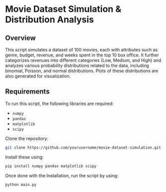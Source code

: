 # Movie Dataset Simulation & Distribution Analysis

## Overview

This script simulates a dataset of 100 movies, each with attributes such as genre, budget, revenue, and weeks spent in the top 10 box office. It further categorizes revenues into different categories (Low, Medium, and High) and analyzes various probability distributions related to the data, including binomial, Poisson, and normal distributions. Plots of these distributions are also generated for visualization.

## Requirements

To run this script, the following libraries are required:
- `numpy`
- `pandas`
- `matplotlib`
- `scipy`

Clone the repository:
```bash
git clone https://github.com/yourusername/movie-dataset-simulation.git
```

Install these using:
```bash
pip install numpy pandas matplotlib scipy
```

Once done with the Installation, run the script by using:
```bash
python main.py
```

